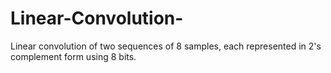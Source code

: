 # Linear-Convolution-
Linear convolution of two sequences of 8 samples, each represented in 2's complement form using 8 bits.
